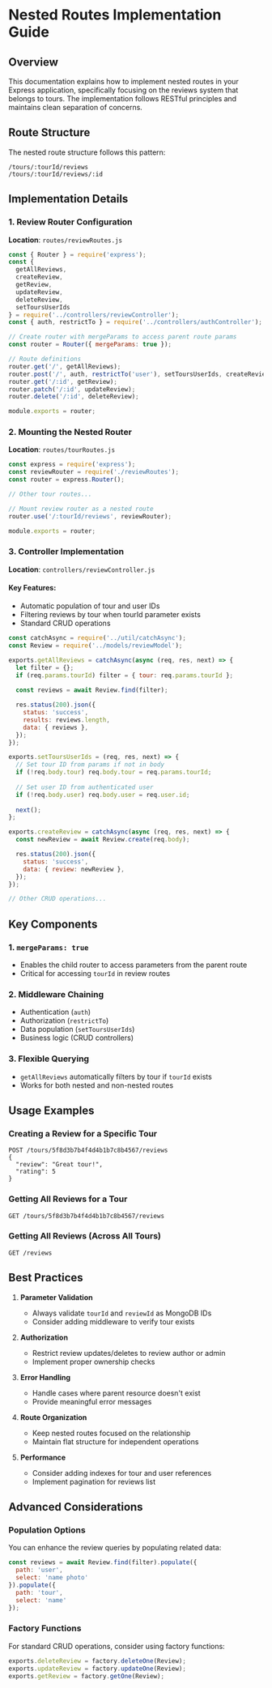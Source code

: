 # Nested Routes Implementation Guide

## Overview
This documentation explains how to implement nested routes in your Express application, specifically focusing on the reviews system that belongs to tours. The implementation follows RESTful principles and maintains clean separation of concerns.

## Route Structure
The nested route structure follows this pattern:
```
/tours/:tourId/reviews
/tours/:tourId/reviews/:id
```

## Implementation Details

### 1. Review Router Configuration
**Location**: `routes/reviewRoutes.js`

```javascript
const { Router } = require('express');
const { 
  getAllReviews, 
  createReview, 
  getReview, 
  updateReview, 
  deleteReview, 
  setToursUserIds 
} = require('../controllers/reviewController');
const { auth, restrictTo } = require('../controllers/authController');

// Create router with mergeParams to access parent route params
const router = Router({ mergeParams: true });

// Route definitions
router.get('/', getAllReviews);
router.post('/', auth, restrictTo('user'), setToursUserIds, createReview);
router.get('/:id', getReview);
router.patch('/:id', updateReview);
router.delete('/:id', deleteReview);

module.exports = router;
```

### 2. Mounting the Nested Router
**Location**: `routes/tourRoutes.js`

```javascript
const express = require('express');
const reviewRouter = require('./reviewRoutes');
const router = express.Router();

// Other tour routes...

// Mount review router as a nested route
router.use('/:tourId/reviews', reviewRouter);

module.exports = router;
```

### 3. Controller Implementation
**Location**: `controllers/reviewController.js`

#### Key Features:
- Automatic population of tour and user IDs
- Filtering reviews by tour when tourId parameter exists
- Standard CRUD operations

```javascript
const catchAsync = require('../util/catchAsync');
const Review = require('../models/reviewModel');

exports.getAllReviews = catchAsync(async (req, res, next) => {
  let filter = {};
  if (req.params.tourId) filter = { tour: req.params.tourId };
  
  const reviews = await Review.find(filter);

  res.status(200).json({
    status: 'success',
    results: reviews.length,
    data: { reviews },
  });
});

exports.setToursUserIds = (req, res, next) => {
  // Set tour ID from params if not in body
  if (!req.body.tour) req.body.tour = req.params.tourId;
  
  // Set user ID from authenticated user
  if (!req.body.user) req.body.user = req.user.id;
  
  next();
};

exports.createReview = catchAsync(async (req, res, next) => {
  const newReview = await Review.create(req.body);

  res.status(200).json({
    status: 'success',
    data: { review: newReview },
  });
});

// Other CRUD operations...
```

## Key Components

### 1. `mergeParams: true`
- Enables the child router to access parameters from the parent route
- Critical for accessing `tourId` in review routes

### 2. Middleware Chaining
- Authentication (`auth`)
- Authorization (`restrictTo`)
- Data population (`setToursUserIds`)
- Business logic (CRUD controllers)

### 3. Flexible Querying
- `getAllReviews` automatically filters by tour if `tourId` exists
- Works for both nested and non-nested routes

## Usage Examples

### Creating a Review for a Specific Tour
```
POST /tours/5f8d3b7b4f4d4b1b7c8b4567/reviews
{
  "review": "Great tour!",
  "rating": 5
}
```

### Getting All Reviews for a Tour
```
GET /tours/5f8d3b7b4f4d4b1b7c8b4567/reviews
```

### Getting All Reviews (Across All Tours)
```
GET /reviews
```

## Best Practices

1. **Parameter Validation**
   - Always validate `tourId` and `reviewId` as MongoDB IDs
   - Consider adding middleware to verify tour exists

2. **Authorization**
   - Restrict review updates/deletes to review author or admin
   - Implement proper ownership checks

3. **Error Handling**
   - Handle cases where parent resource doesn't exist
   - Provide meaningful error messages

4. **Route Organization**
   - Keep nested routes focused on the relationship
   - Maintain flat structure for independent operations

5. **Performance**
   - Consider adding indexes for tour and user references
   - Implement pagination for reviews list

## Advanced Considerations

### Population Options
You can enhance the review queries by populating related data:

```javascript
const reviews = await Review.find(filter).populate({
  path: 'user',
  select: 'name photo'
}).populate({
  path: 'tour',
  select: 'name'
});
```

### Factory Functions
For standard CRUD operations, consider using factory functions:

```javascript
exports.deleteReview = factory.deleteOne(Review);
exports.updateReview = factory.updateOne(Review);
exports.getReview = factory.getOne(Review);
```